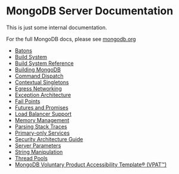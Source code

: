 # MongoDB Server Documentation

This is just some internal documentation.

For the full MongoDB docs, please see [mongodb.org](http://www.mongodb.org/)

-   [Batons](baton.md)
-   [Build System](build_system.md)
-   [Build System Reference](build_system_reference.md)
-   [Building MongoDB](building.md)
-   [Command Dispatch](command_dispatch.md)
-   [Contextual Singletons](contexts.md)
-   [Egress Networking](egress_networking.md)
-   [Exception Architecture](exception_architecture.md)
-   [Fail Points](fail_points.md)
-   [Futures and Promises](futures_and_promises.md)
-   [Load Balancer Support](load_balancer_support.md)
-   [Memory Management](memory_management.md)
-   [Parsing Stack Traces](parsing_stack_traces.md)
-   [Primary-only Services](primary_only_service.md)
-   [Security Architecture Guide](security_guide.md)
-   [Server Parameters](server-parameters.md)
-   [String Manipulation](string_manipulation.md)
-   [Thread Pools](thread_pools.md)
-   [MongoDB Voluntary Product Accessibility Template® (VPAT™)](vpat.md)

